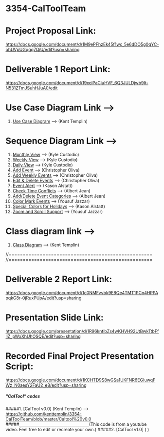 # 3354-CalToolTeam

# Project Proposal Link:
https://docs.google.com/document/d/1M9ePFhzEk45f1wc_5e6dDO5g0qYC-ohUVpUGqqg7QjU/edit?usp=sharing

# Deliverable 1 Report Link:
https://docs.google.com/document/d/19xciPaCiuHVF_6Q3JULDjwb9It-N531ZTmJSuhHJuA0/edit

# Use Case Diagram Link -->
1. [Use Case Diagram](https://www.lucidchart.com/documents/edit/51ed8670-10ad-4dca-ab4b-cf7593d3367e/0_0?shared=true) --> (Kent Templin)

# Sequence Diagram Link --> 
1. [Monthly View](https://www.lucidchart.com/invitations/accept/078816a7-9eb0-4271-b05a-282f9279e754)  --> (Kyle Custodio)
2. [Weekly View](https://www.lucidchart.com/invitations/accept/d8056a74-fe0e-40a1-8841-df279992fb70)   --> (Kyle Custodio)
3. [Daily View](https://www.lucidchart.com/invitations/accept/5ad9dfbe-f5f8-4c1b-a674-487b4347b023)  --> (Kyle Custodio)
4. [Add Event](https://www.lucidchart.com/invitations/accept/e399f794-9d72-4be2-95e7-86b64e49d751) --> (Christopher Oliva)
5. [Add Weekly Events](https://www.lucidchart.com/invitations/accept/57034ed8-25aa-47b6-b0a6-f2a3386642ca) --> (Christopher Oliva)
6. [Edit & Delete Events](https://www.lucidchart.com/invitations/accept/f2fdbe10-9234-4964-ba8a-6844281b3aaf) --> (Christopher Oliva)
7. [Event Alert](https://www.lucidchart.com/documents/edit/99d053ce-74b5-4fdd-bf76-def6f107e533/0_0?shared=true) --> (Kason Alstatt)
8. [Check Time Conflicts](https://www.lucidchart.com/invitations/accept/dbf22d5a-8ccc-4d1f-9215-3d37b73351cf) --> (Albert Jean)
9. [Add/Delete Event Categories](https://www.lucidchart.com/invitations/accept/6f568a2f-e0af-4879-a3f7-68b8203b8aa4) --> (Albert Jean)
10. [Color Mark Events](https://www.lucidchart.com/invitations/accept/9f9d4bb4-c3c3-42d9-ab9e-fc0ae1b32531) --> (Yousuf Jazzar)
11. [Special Colors for Holidays](https://www.lucidchart.com/documents/edit/28b89a9c-2169-4a06-a0f2-518e5c9d1acf/0_0?shared=true) --> (Kason Alstatt)
12. [Zoom and Scroll Support](https://www.lucidchart.com/invitations/accept/22eeac8b-8cfb-4931-b0b2-1acba21eccaf) --> (Yousuf Jazzar)

# Class diagram link -->
1. [Class Diagram](https://www.lucidchart.com/invitations/accept/2ab50caa-915c-430c-a6f9-d2b6c5567ad6) --> (Kent Templin)


//===================================================
//===================================================


# Deliverable 2 Report Link:
https://docs.google.com/document/d/1c0NMFvvbk9E8Qe4TMT1PCn4HPPApqkG8r-0jRuxPUpA/edit?usp=sharing

# Presentation Slide Link:
https://docs.google.com/presentation/d/1R96kntibZs4wKHVH92UtBwkTtbFfliZ_pWxXhUhOSQE/edit?usp=sharing

# Recorded Final Project Presentation Script:
https://docs.google.com/document/d/1KCHTD9S8wGSa1UKFNR6EGIuwqFWz_N0aesY2FaU2_e8/edit?usp=sharing

##### "CalTool" codes
#####1. [CalTool v0.0] (Kent Templin) --> https://github.com/kenttemplin/3354-CalToolTeam/blob/master/Caltool%20v0.0
#####____________________________________(This code is from a youtube video. Feel free to edit or recreate your own.)
#####2. [CalTool v1.0] ( )
